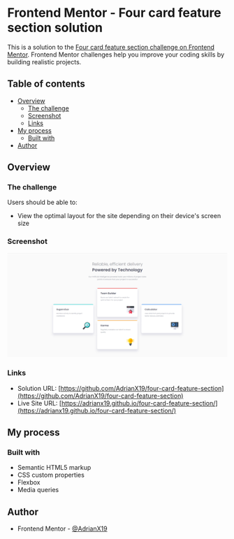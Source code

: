 # Frontend Mentor - Four card feature section solution

This is a solution to the [Four card feature section challenge on Frontend Mentor](https://www.frontendmentor.io/challenges/four-card-feature-section-weK1eFYK). Frontend Mentor challenges help you improve your coding skills by building realistic projects. 

## Table of contents

- [Overview](#overview)
  - [The challenge](#the-challenge)
  - [Screenshot](#screenshot)
  - [Links](#links)
- [My process](#my-process)
  - [Built with](#built-with)
- [Author](#author)

## Overview

### The challenge

Users should be able to:

- View the optimal layout for the site depending on their device's screen size

### Screenshot
![Final result on desktop](./final-result/desktop-final.PNG)

### Links

- Solution URL: [https://github.com/AdrianX19/four-card-feature-section](https://github.com/AdrianX19/four-card-feature-section)
- Live Site URL: [https://adrianx19.github.io/four-card-feature-section/](https://adrianx19.github.io/four-card-feature-section/)

## My process

### Built with

- Semantic HTML5 markup
- CSS custom properties
- Flexbox
- Media queries

## Author

- Frontend Mentor - [@AdrianX19](https://www.frontendmentor.io/profile/AdrianX19)